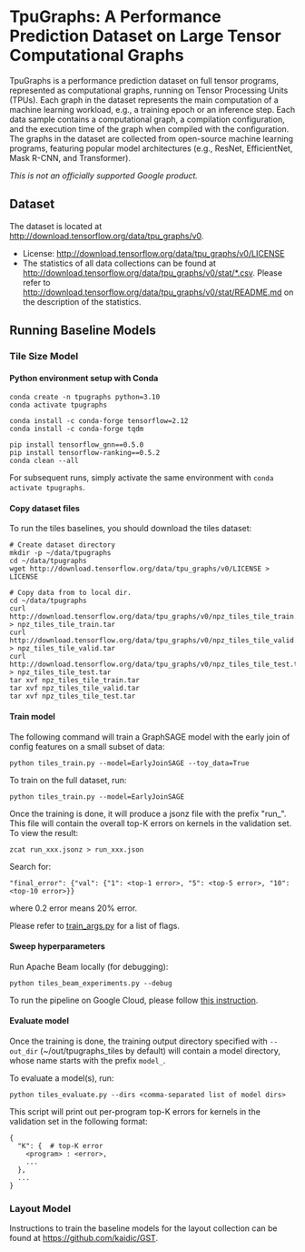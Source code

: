 # TpuGraphs: A Performance Prediction Dataset on Large Tensor Computational Graphs

TpuGraphs is a performance prediction dataset on full tensor programs, represented as computational graphs, running on Tensor Processing Units (TPUs). Each graph in the dataset represents the main computation of a machine learning workload, e.g., a training epoch or an inference step. Each data sample contains a computational graph, a compilation configuration, and the execution time of the graph when compiled with the configuration. The graphs in the dataset are collected from open-source machine learning programs, featuring popular model architectures (e.g., ResNet, EfficientNet, Mask R-CNN, and Transformer).

*This is not an officially supported Google product.*

## Dataset

The dataset is located at http://download.tensorflow.org/data/tpu_graphs/v0.

- License: http://download.tensorflow.org/data/tpu_graphs/v0/LICENSE
- The statistics of all data collections can be found at http://download.tensorflow.org/data/tpu_graphs/v0/stat/*.csv. Please refer to http://download.tensorflow.org/data/tpu_graphs/v0/stat/README.md on the description of the statistics.

## Running Baseline Models

### Tile Size Model

#### Python environment setup with Conda
```
conda create -n tpugraphs python=3.10
conda activate tpugraphs

conda install -c conda-forge tensorflow=2.12
conda install -c conda-forge tqdm

pip install tensorflow_gnn==0.5.0
pip install tensorflow-ranking==0.5.2
conda clean --all
```

For subsequent runs, simply activate the same environment with `conda activate tpugraphs`.

#### Copy dataset files

To run the tiles baselines, you should download the tiles dataset:
```
# Create dataset directory
mkdir -p ~/data/tpugraphs
cd ~/data/tpugraphs
wget http://download.tensorflow.org/data/tpu_graphs/v0/LICENSE > LICENSE

# Copy data from to local dir.
cd ~/data/tpugraphs
curl http://download.tensorflow.org/data/tpu_graphs/v0/npz_tiles_tile_train.tar > npz_tiles_tile_train.tar
curl http://download.tensorflow.org/data/tpu_graphs/v0/npz_tiles_tile_valid.tar > npz_tiles_tile_valid.tar
curl http://download.tensorflow.org/data/tpu_graphs/v0/npz_tiles_tile_test.tar > npz_tiles_tile_test.tar
tar xvf npz_tiles_tile_train.tar
tar xvf npz_tiles_tile_valid.tar
tar xvf npz_tiles_tile_test.tar
```

#### Train model

The following command will train a GraphSAGE model with the early join of config features on a small subset of data:
```
python tiles_train.py --model=EarlyJoinSAGE --toy_data=True
```

To train on the full dataset, run:
```
python tiles_train.py --model=EarlyJoinSAGE
```

Once the training is done, it will produce a jsonz file with the prefix "run_".
This file will contain the overall top-K errors on kernels in the validation set.
To view the result:
```
zcat run_xxx.jsonz > run_xxx.json
```

Search for:
```
"final_error": {"val": {"1": <top-1 error>, "5": <top-5 error>, "10": <top-10 error>}}
```
where 0.2 error means 20% error.

Please refer to
[train_args.py](https://github.com/google-research-datasets/tpu_graphs/blob/main/baselines/tiles/train_args.py)
for a list of flags.

#### Sweep hyperparameters

Run Apache Beam locally (for debugging):
```
python tiles_beam_experiments.py --debug
```

To run the pipeline on Google Cloud, please follow [this instruction](https://cloud.google.com/dataflow/docs/quickstarts/create-pipeline-python).


#### Evaluate model
Once the training is done, the training output directory specified with
`--out_dir` (~/out/tpugraphs_tiles by default) will contain a model directory,
whose name starts with the prefix `model_`.

To evaluate a model(s), run:
```
python tiles_evaluate.py --dirs <comma-separated list of model dirs>
```

This script will print out per-program top-K errors for kernels in the validation set in the following format:
```
{
  "K": {  # top-K error
    <program> : <error>,
    ...
  },
  ...
}
```

### Layout Model

Instructions to train the baseline models for the layout collection can be found at https://github.com/kaidic/GST.

